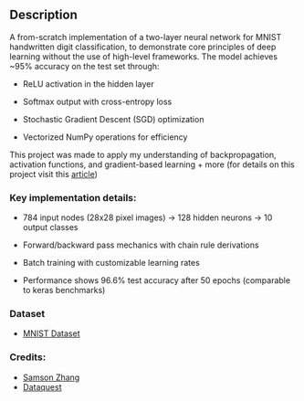 
## Description
A from-scratch implementation of a two-layer neural network for MNIST handwritten digit classification, to demonstrate core principles of deep learning without the use of high-level frameworks. The model achieves ~95% accuracy on the test set through:

* ReLU activation in the hidden layer

* Softmax output with cross-entropy loss

* Stochastic Gradient Descent (SGD) optimization

* Vectorized NumPy operations for efficiency

This project was made to apply my understanding of backpropagation, activation functions, and gradient-based learning + more (for details on this project visit this [article](https://medium.com/@mariya.k2022/mathematics-of-neural-networks-0d151b5a557e))

### Key implementation details:
* 784 input nodes (28x28 pixel images) → 128 hidden neurons → 10 output classes

* Forward/backward pass mechanics with chain rule derivations

* Batch training with customizable learning rates

* Performance shows 96.6% test accuracy after 50 epochs (comparable to keras benchmarks)
### Dataset
*   [MNIST Dataset](https://www.kaggle.com/competitions/digit-recognizer)


### Credits: 
* [Samson Zhang](https://youtu.be/w8yWXqWQYmU?si=Pz0FSPw4zwEqGVO3)
* [Dataquest](https://youtu.be/MQzG1hfhow4?si=B_A3TkZztwEURWwB)

